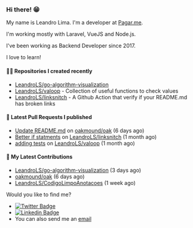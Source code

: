 ### Hi there! 😁 

My name is Leandro Lima. I'm a developer at [Pagar.me](https://pagar.me/).  

I'm working mostly with Laravel, VueJS and Node.js. 

I've been working as Backend Developer since 2017. 

I love to learn!  

#### 👨‍💻 Repositories I created recently
- [LeandroLS/go-algorithm-visualization](https://github.com/LeandroLS/go-algorithm-visualization)
- [LeandroLS/valoop](https://github.com/LeandroLS/valoop) - Collection of useful functions to check values
- [LeandroLS/linksnitch](https://github.com/LeandroLS/linksnitch) - A Github Action that verify if your README.md has broken links

#### 🔨 Latest Pull Requests I published

- [Update README.md](https://github.com/oakmound/oak/pull/180) on [oakmound/oak](https://github.com/oakmound/oak) (6 days ago)
- [Better if statments](https://github.com/LeandroLS/linksnitch/pull/3) on [LeandroLS/linksnitch](https://github.com/LeandroLS/linksnitch) (1 month ago)
- [adding tests](https://github.com/LeandroLS/valoop/pull/1) on [LeandroLS/valoop](https://github.com/LeandroLS/valoop) (1 month ago)

#### :construction_worker: My Latest Contributions

- [LeandroLS/go-algorithm-visualization](https://github.com/LeandroLS/go-algorithm-visualization) (3 days ago)
- [oakmound/oak](https://github.com/oakmound/oak) (6 days ago)
- [LeandroLS/CodigoLimpoAnotacoes](https://github.com/LeandroLS/CodigoLimpoAnotacoes) (1 week ago)

Would you like to find me?

- [![Twitter Badge](https://img.shields.io/badge/-Twitter-1ca0f1?style=flat-square&labelColor=1ca0f1&logo=twitter&logoColor=white&link=https://twitter.com/le_limasilva)](https://twitter.com/le_limasilva)  
- [![Linkedin Badge](https://img.shields.io/badge/-LinkedIn-blue?style=flat-square&logo=Linkedin&logoColor=white&link=https://www.linkedin.com/in/llimasilva/)](https://www.linkedin.com/in/llimasilva/)  
- You can also send me an [email](mailto:llimas@outlook.com)
